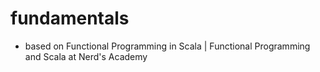 # fundamentals

- based on Functional Programming in Scala | Functional Programming and Scala at Nerd's Academy
